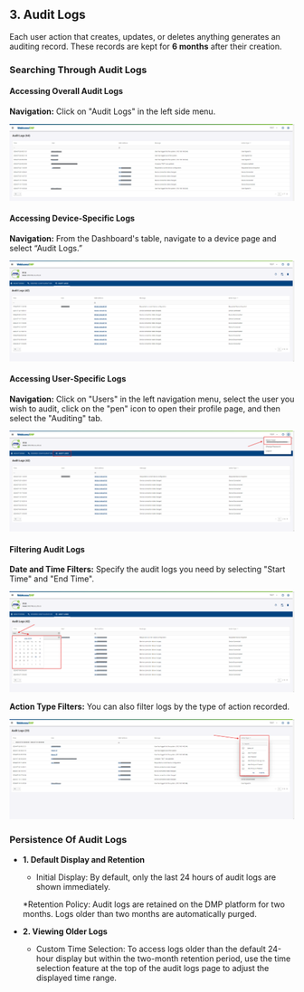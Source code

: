 
##	3. Audit Logs

Each user action that creates, updates, or deletes anything generates an auditing record. These records are kept for **6 months** after their creation.

### Searching Through Audit Logs

#### Accessing Overall Audit Logs
**Navigation:** Click on "Audit Logs" in the left side menu.


![Overall Audit Logs](../../images/companies/auditing-overall.png "Overall Audit Logs")

#### Accessing Device-Specific Logs
**Navigation:** From the Dashboard's table, navigate to a device page and select “Audit Logs.”

![Device Audit Logs](../../images/companies/auditing-device.png "Device Audit Logs")

#### Accessing User-Specific Logs
**Navigation:** Click on "Users" in the left navigation menu, select the user you wish to audit, click on the "pen" icon to open their profile page, and then select the "Auditing" tab.

![User Audit Logs](../../images/companies/auditing-user.png "User Audit Logs")

#### Filtering Audit Logs
**Date and Time Filters:** Specify the audit logs you need by selecting "Start Time" and "End Time".

![Filtering Audit Logs](../../images/companies/auditing-filters.png "Filtering Audit Logs")

**Action Type Filters:** You can also filter logs by the type of action recorded.

![Filtering by Action Type](../../images/companies/action_type.png "Filtering by Action Type")


### Persistence Of Audit Logs

* **1. Default Display and Retention**

   * Initial Display: By default, only the last 24 hours of audit logs are shown immediately.

   *Retention Policy: Audit logs are retained on the DMP platform for two months. Logs older than two months are automatically purged.

* **2. Viewing Older Logs**

   * Custom Time Selection: To access logs older than the default 24-hour display but within the two-month retention period, use the time selection feature at the top of the audit logs page to adjust the displayed time range.
